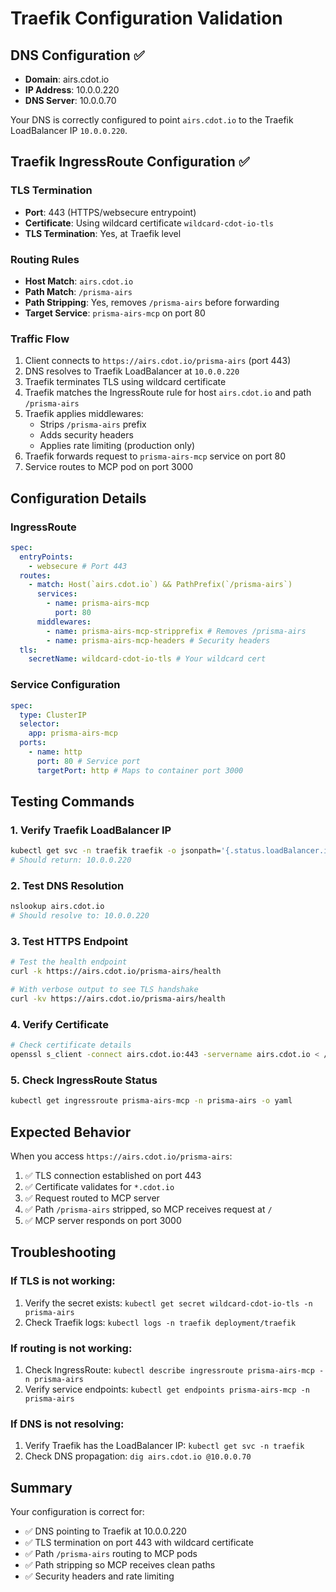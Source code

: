# Traefik Configuration Validation

## DNS Configuration ✅

- **Domain**: airs.cdot.io
- **IP Address**: 10.0.0.220
- **DNS Server**: 10.0.0.70

Your DNS is correctly configured to point `airs.cdot.io` to the Traefik LoadBalancer IP `10.0.0.220`.

## Traefik IngressRoute Configuration ✅

### TLS Termination

- **Port**: 443 (HTTPS/websecure entrypoint)
- **Certificate**: Using wildcard certificate `wildcard-cdot-io-tls`
- **TLS Termination**: Yes, at Traefik level

### Routing Rules

- **Host Match**: `airs.cdot.io`
- **Path Match**: `/prisma-airs`
- **Path Stripping**: Yes, removes `/prisma-airs` before forwarding
- **Target Service**: `prisma-airs-mcp` on port 80

### Traffic Flow

1. Client connects to `https://airs.cdot.io/prisma-airs` (port 443)
2. DNS resolves to Traefik LoadBalancer at `10.0.0.220`
3. Traefik terminates TLS using wildcard certificate
4. Traefik matches the IngressRoute rule for host `airs.cdot.io` and path `/prisma-airs`
5. Traefik applies middlewares:
   - Strips `/prisma-airs` prefix
   - Adds security headers
   - Applies rate limiting (production only)
6. Traefik forwards request to `prisma-airs-mcp` service on port 80
7. Service routes to MCP pod on port 3000

## Configuration Details

### IngressRoute

```yaml
spec:
  entryPoints:
    - websecure # Port 443
  routes:
    - match: Host(`airs.cdot.io`) && PathPrefix(`/prisma-airs`)
      services:
        - name: prisma-airs-mcp
          port: 80
      middlewares:
        - name: prisma-airs-mcp-stripprefix # Removes /prisma-airs
        - name: prisma-airs-mcp-headers # Security headers
  tls:
    secretName: wildcard-cdot-io-tls # Your wildcard cert
```

### Service Configuration

```yaml
spec:
  type: ClusterIP
  selector:
    app: prisma-airs-mcp
  ports:
    - name: http
      port: 80 # Service port
      targetPort: http # Maps to container port 3000
```

## Testing Commands

### 1. Verify Traefik LoadBalancer IP

```bash
kubectl get svc -n traefik traefik -o jsonpath='{.status.loadBalancer.ingress[0].ip}'
# Should return: 10.0.0.220
```

### 2. Test DNS Resolution

```bash
nslookup airs.cdot.io
# Should resolve to: 10.0.0.220
```

### 3. Test HTTPS Endpoint

```bash
# Test the health endpoint
curl -k https://airs.cdot.io/prisma-airs/health

# With verbose output to see TLS handshake
curl -kv https://airs.cdot.io/prisma-airs/health
```

### 4. Verify Certificate

```bash
# Check certificate details
openssl s_client -connect airs.cdot.io:443 -servername airs.cdot.io < /dev/null | openssl x509 -text | grep -E "(Subject:|DNS:)"
```

### 5. Check IngressRoute Status

```bash
kubectl get ingressroute prisma-airs-mcp -n prisma-airs -o yaml
```

## Expected Behavior

When you access `https://airs.cdot.io/prisma-airs`:

1. ✅ TLS connection established on port 443
2. ✅ Certificate validates for `*.cdot.io`
3. ✅ Request routed to MCP server
4. ✅ Path `/prisma-airs` stripped, so MCP receives request at `/`
5. ✅ MCP server responds on port 3000

## Troubleshooting

### If TLS is not working:

1. Verify the secret exists: `kubectl get secret wildcard-cdot-io-tls -n prisma-airs`
2. Check Traefik logs: `kubectl logs -n traefik deployment/traefik`

### If routing is not working:

1. Check IngressRoute: `kubectl describe ingressroute prisma-airs-mcp -n prisma-airs`
2. Verify service endpoints: `kubectl get endpoints prisma-airs-mcp -n prisma-airs`

### If DNS is not resolving:

1. Verify Traefik has the LoadBalancer IP: `kubectl get svc -n traefik`
2. Check DNS propagation: `dig airs.cdot.io @10.0.0.70`

## Summary

Your configuration is correct for:

- ✅ DNS pointing to Traefik at 10.0.0.220
- ✅ TLS termination on port 443 with wildcard certificate
- ✅ Path `/prisma-airs` routing to MCP pods
- ✅ Path stripping so MCP receives clean paths
- ✅ Security headers and rate limiting
